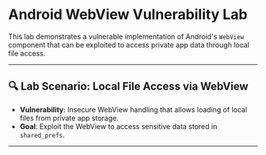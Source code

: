 # Android WebView Vulnerability Lab

This lab demonstrates a vulnerable implementation of Android's `WebView` component that can be exploited to access private app data through local file access.

---

## 🔍 Lab Scenario: Local File Access via WebView

- **Vulnerability**: Insecure WebView handling that allows loading of local files from private app storage.
- **Goal**: Exploit the WebView to access sensitive data stored in `shared_prefs`.

---

